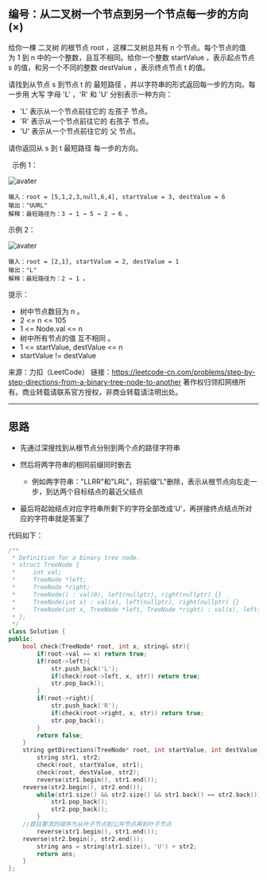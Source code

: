 ## 编号：从二叉树一个节点到另一个节点每一步的方向(×)

给你一棵 二叉树 的根节点 root ，这棵二叉树总共有 n 个节点。每个节点的值为 1 到 n 中的一个整数，且互不相同。给你一个整数 startValue ，表示起点节点 s 的值，和另一个不同的整数 destValue ，表示终点节点 t 的值。

请找到从节点 s 到节点 t 的 最短路径 ，并以字符串的形式返回每一步的方向。每一步用 大写 字母 'L' ，'R' 和 'U' 分别表示一种方向：

* 'L' 表示从一个节点前往它的 左孩子 节点。
* 'R' 表示从一个节点前往它的 右孩子 节点。
* 'U' 表示从一个节点前往它的 父 节点。

请你返回从 s 到 t 最短路径 每一步的方向。

 
示例 1：

![avater](https://assets.leetcode.com/uploads/2021/11/15/eg1.png)

```
输入：root = [5,1,2,3,null,6,4], startValue = 3, destValue = 6
输出："UURL"
解释：最短路径为：3 → 1 → 5 → 2 → 6 。
```
示例 2：

![avater](https://assets.leetcode.com/uploads/2021/11/15/eg2.png)

```
输入：root = [2,1], startValue = 2, destValue = 1
输出："L"
解释：最短路径为：2 → 1 。 
```
提示：

* 树中节点数目为 n 。
* 2 <= n <= 105
* 1 <= Node.val <= n
* 树中所有节点的值 互不相同 。
* 1 <= startValue, destValue <= n
* startValue != destValue

来源：力扣（LeetCode）
链接：https://leetcode-cn.com/problems/step-by-step-directions-from-a-binary-tree-node-to-another
著作权归领扣网络所有。商业转载请联系官方授权，非商业转载请注明出处。

---
## 思路

* 先通过深搜找到从根节点分别到两个点的路径字符串

* 然后将两字符串的相同前缀同时删去

	* 例如两字符串："LLRR"和"LRL"，将前缀"L"删除，表示从根节点向左走一步，到达两个目标结点的最近父结点
* 最后将起始结点对应字符串所剩下的字符全部改成'U'，再拼接终点结点所对应的字符串就是答案了


代码如下：
```c++
/**
 * Definition for a binary tree node.
 * struct TreeNode {
 *     int val;
 *     TreeNode *left;
 *     TreeNode *right;
 *     TreeNode() : val(0), left(nullptr), right(nullptr) {}
 *     TreeNode(int x) : val(x), left(nullptr), right(nullptr) {}
 *     TreeNode(int x, TreeNode *left, TreeNode *right) : val(x), left(left), right(right) {}
 * };
 */
class Solution {
public:
    bool check(TreeNode* root, int x, string& str){
        if(root->val == x) return true;
        if(root->left){
            str.push_back('L');
            if(check(root->left, x, str)) return true;
            str.pop_back();
        }
        if(root->right){
            str.push_back('R');
            if(check(root->right, x, str)) return true;
            str.pop_back();
        }
        return false;
    }
    string getDirections(TreeNode* root, int startValue, int destValue) {
        string str1, str2;
        check(root, startValue, str1);
        check(root, destValue, str2);
        reverse(str1.begin(), str1.end()); 
	reverse(str2.begin(), str2.end());
        while(str1.size() && str2.size() && str1.back() == str2.back()){//将相同的前缀去除，寻找最近的公共父节点
            str1.pop_back();
            str2.pop_back();
        }
	//题目要求的顺序为从叶子节点到公共节点再到叶子节点
        reverse(str1.begin(), str1.end()); 
	reverse(str2.begin(), str2.end());
        string ans = string(str1.size(), 'U') + str2;
        return ans;      
    }
};
```